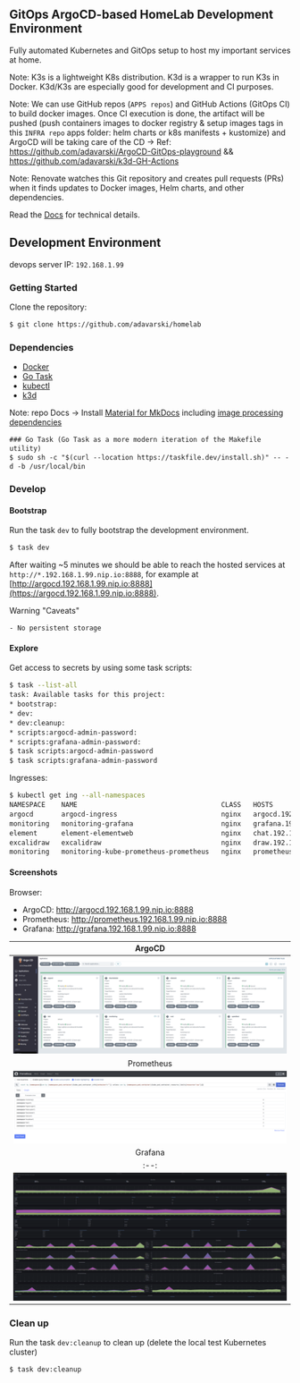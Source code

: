 ## GitOps ArgoCD-based HomeLab Development Environment

Fully automated Kubernetes and GitOps setup to host my important services at home.

Note: K3s is a lightweight K8s distribution. K3d is a wrapper to run K3s in Docker. K3d/K3s are especially good for development and CI purposes.


Note: We can use GitHub repos (`APPS repos`) and GitHub Actions (GitOps CI) to build docker images. Once CI execution is done, the artifact will be pushed (push containers images to docker registry & setup images tags in this `INFRA repo` apps folder: helm charts or k8s manifests + kustomize) and ArgoCD will be taking care of the CD -> Ref: https://github.com/adavarski/ArgoCD-GitOps-playground && https://github.com/adavarski/k3d-GH-Actions

Note: Renovate watches this Git repository and creates pull requests (PRs) when it finds updates to Docker images, Helm charts, and other dependencies. 

Read the [Docs](https://adavarski.github.io/homelab) for technical details.

## Development Environment

devops server IP: `192.168.1.99`

### Getting Started

Clone the repository:

```sh
$ git clone https://github.com/adavarski/homelab
```

### Dependencies

- [Docker](https://docs.docker.com/engine/install/ubuntu/)
- [Go Task](https://taskfile.dev/installation)
- [kubectl](https://kubernetes.io/docs/tasks/tools/#kubectl)
- [k3d](https://k3d.io/#installation) 

 Note: repo Docs -> Install [Material for MkDocs](https://squidfunk.github.io/mkdocs-material/getting-started/#latest) including [image processing dependencies](https://squidfunk.github.io/mkdocs-material/setup/dependencies/image-processing)

```
### Go Task (Go Task as a more modern iteration of the Makefile utility)
$ sudo sh -c "$(curl --location https://taskfile.dev/install.sh)" -- -d -b /usr/local/bin
```

### Develop

#### Bootstrap

Run the task `dev` to fully bootstrap the development environment.

```bash
$ task dev
```

After waiting ~5 minutes we should be able to reach the hosted services at `http://*.192.168.1.99.nip.io:8888`, for example at [http://argocd.192.168.1.99.nip.io:8888](https://argocd.192.168.1.99.nip.io:8888).

Warning "Caveats"

    - No persistent storage

#### Explore

Get access to secrets by using some task scripts:

```bash
$ task --list-all
task: Available tasks for this project:
* bootstrap:                           
* dev:                                 
* dev:cleanup:                         
* scripts:argocd-admin-password: 
* scripts:grafana-admin-password:
$ task scripts:argocd-admin-password
$ task scripts:grafana-admin-password
```
Ingresses:

```bash
$ kubectl get ing --all-namespaces
NAMESPACE    NAME                                    CLASS   HOSTS                            ADDRESS      PORTS   AGE
argocd       argocd-ingress                          nginx   argocd.192.168.1.99.nip.io       172.28.0.2   80      99m
monitoring   monitoring-grafana                      nginx   grafana.192.168.1.99.nip.io      172.28.0.2   80      93m
element      element-elementweb                      nginx   chat.192.168.1.99.nip.io         172.28.0.2   80      93m
excalidraw   excalidraw                              nginx   draw.192.168.1.99.nip.io         172.28.0.2   80      93m
monitoring   monitoring-kube-prometheus-prometheus   nginx   prometheus.192.168.1.99.nip.io   172.28.0.2   80      93m

```

#### Screenshots

Browser: 
- ArgoCD: http://argocd.192.168.1.99.nip.io:8888
- Prometheus: http://prometheus.192.168.1.99.nip.io:8888
- Grafana: http://grafana.192.168.1.99.nip.io:8888

| ArgoCD |
| :--: |
| ![ArgoCD dashboard screenshot](docs/images/homelab-argocd.png) |
| Prometheus |
| ![Grafana dashboard screenshot](docs/images/homelab-prometheus.png) |
| Grafana |
| :--: |
| ![Grafana dashboard screenshot](docs/images/homelab-grafana.png) |

### Clean up

Run the task `dev:cleanup` to clean up (delete the local test Kubernetes cluster)

```bash
$ task dev:cleanup
```

